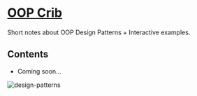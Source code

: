 # [OOP Crib](https://balovbohdan.github.io/oop-crib/)

Short notes about OOP Design Patterns + Interactive examples.

## Contents
- Coming soon...

![design-patterns](https://user-images.githubusercontent.com/26161358/160658046-21165a4e-ef25-4016-aa13-ae18bddeae59.jpg)
